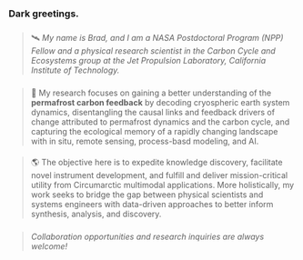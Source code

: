 <!--### Hi there 👋
-->
<!--
**bradleygay/bradleygay** is a ✨ _special_ ✨ repository because its `README.md` (this file) appears on your GitHub profile.
Here are some ideas to get you started:
- 🔭 I’m currently working on ...
- 🌱 I’m currently learning ...
- 👯 I’m looking to collaborate on ...
- 🤔 I’m looking for help with ...
- 💬 Ask me about ...
- 📫 How to reach me: ...
- 😄 Pronouns: ...
- ⚡ Fun fact: ...
-->
### Dark greetings.
###
> 🛰️ _My name is Brad, and I am a NASA Postdoctoral Program (NPP) Fellow and a physical research scientist in the Carbon Cycle and Ecosystems group at the Jet Propulsion Laboratory, California Institute of Technology._
###
> 🧊 My research focuses on gaining a better understanding of the **permafrost carbon feedback** by decoding cryospheric earth system dynamics, disentangling the causal links and feedback drivers of change attributed to permafrost dynamics and the carbon cycle, and capturing the ecological memory of a rapidly changing landscape with in situ, remote sensing, process-basd modeling, and AI.
####
> 🌎 The objective here is to expedite knowledge discovery, facilitate novel instrument development, and fulfill and deliver mission-critical utility from Circumarctic multimodal applications. More holistically, my work seeks to bridge the gap between physical scientists and systems engineers with data-driven approaches to better inform synthesis, analysis, and discovery.
###
> _Collaboration opportunities and research inquiries are always welcome!_
<!--
![<Badge Name>](https://img.shields.io/badge/<Badge Text>-<Background Color>?style=for-the-badge&logo=<Icon Name>&logoColor=<Logo Color>)
![github](https://img.shields.io/badge/GitHub-000000?style=for-the-badge&logo=GitHub&logoColor=white)
![github](https://img.shields.io/github/followers/bradleygay?color=555555&label=Github&logo=Github&style=plastic)
![twitter](https://img.shields.io/endpoint?url=https%3A%2F%2Ftwitter.com%2Fbluehouseffect%3D?style=plastic&logo=appveyor)
![twitter](https://img.shields.io/twitter/url?style=social&url=https%3A%2F%2Ftwitter.com%2Fgeocryoai%3D)
![researchgate](https://img.shields.io/endpoint?url=https%3A%2F%2Fbit.ly%2F3uvCXT8%3D?style=plastic&logo=appveyor)]
-->
